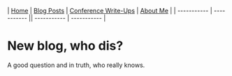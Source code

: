 | [Home](index.md) | [Blog Posts](blog-posts.md) | [Conference Write-Ups](conference-write-ups.md) | [About Me](#) |
| ----------- | ----------- || ----------- | ----------- |
# New blog, who dis?
A good question and in truth, who really knows.

